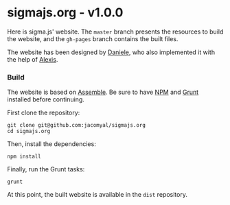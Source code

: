 sigmajs.org - v1.0.0
====================

Here is sigma.js' website. The `master` branch presents the resources to build the website, and the `gh-pages` branch contains the built files.

The website has been designed by [Daniele](https://github.com/danieleguido), who also implemented it with the help of [Alexis](https://github.com/jacomyal/).


### Build

The website is based on [Assemble](http://assemble.io/). Be sure to have [NPM](http://npmjs.org) and [Grunt](http://gruntjs.com) installed before continuing.

First clone the repository:

````
git clone git@github.com:jacomyal/sigmajs.org
cd sigmajs.org
````

Then, install the dependencies:

````
npm install
````

Finally, run the Grunt tasks:

````
grunt
````

At this point, the built website is available in the `dist` repository.
